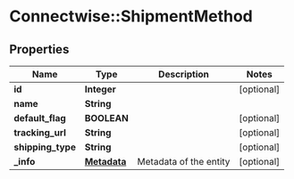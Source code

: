 # Connectwise::ShipmentMethod

## Properties
Name | Type | Description | Notes
------------ | ------------- | ------------- | -------------
**id** | **Integer** |  | [optional] 
**name** | **String** |  | 
**default_flag** | **BOOLEAN** |  | [optional] 
**tracking_url** | **String** |  | [optional] 
**shipping_type** | **String** |  | [optional] 
**_info** | [**Metadata**](Metadata.md) | Metadata of the entity | [optional] 


